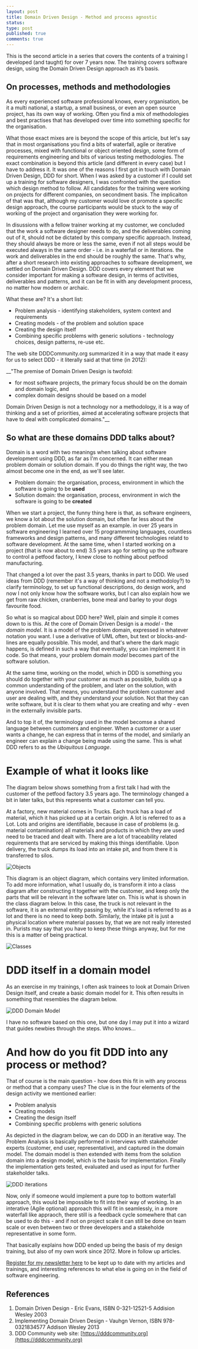 ```yaml
---
layout: post
title: Domain Driven Design - Method and process agnostic
status: 
type: post
published: true
comments: true
---
```

This is the second article in a series that covers the contents of a training I developed (and taught) for over 7 years now. The training covers software design, using the Domain Driven Design approach as it’s basis.

## On processes, methods and methodologies
As every experienced software professional knows, every organisation, be it a multi national, a startup, a small business, or even an open source project, has its own way of working. Often you find a mix of methodologies and best practises that has developed over time into something specific for the organisation. 

What those exact mixes are is beyond the scope of this article, but let's say that in most organisations you find a bits of waterfall, agile or iterative processes, mixed with functional or object oriented design, some form of requirements engineering and bits of various testing methodologies. The exact combination is beyond this article (and different in every case) but I have to address it. It was one of the reasons I first got in touch with Domain Driven Design, DDD for short. When I was asked by a customer if I could set up a training for software designers, I was confronted with the question which design method to follow. All candidates for the training were working on projects for different companies, on secondment basis. The implicaiton of that was that, although my customer would love ot promote a specific design approach, the course participants would be stuck to the way of working of the project and organisation they were working for. 

In disussions with a fellow trainer working at my customer, we concluded that the work a software designer needs to do, and the deliverables coming out of it, should not be dictated by this company specific approach. Instead, they should always be more or less the same, even if not all steps would be executed always in the same order - i.e. in a waterfall or in iterations. the work and deliverables in the end should be roughly the same. That's why, after a short research into existing approaches to software development, we settled on Domain Driven Design. DDD covers every element that we consider important for making a software design, in terms of activities, deliverables and patterns, and it can be fit in with any development process, no matter how modern or archaic.

What these are? It's a short list:

* Problem analysis - identifying stakeholders, system context and requirements
* Creating models - of the problem and solution space
* Creating the design itself
* Combining specific problems with generic solutions - technology choices, design patterns, re-use etc.

The web site DDDCommunity.org summarized it in a way that made it easy for us to select DDD - it literally said at that time (in 2012):

 __"The premise of Domain Driven Design is twofold:
 * for most software projects, the primary focus should be on the domain and domain logic, and
* complex domain designs should be based on a model

Domain Driven Design is not a technology nor a methodology, it is a way of thinking and a set of priorities, aimed at accelerating software projects that have to deal with complicated domains."__

## So what are these domains DDD talks about?
Domain is a word with two meanings when talking about software development using DDD, as far as I'm concerned. It can either mean problem domain or solution domain. If you do things the right way, the two almost become one in the end, as we'll see later.

* Problem domain: the organisation, process, environment in which the software is going to be **used**
* Solution domain: the organisation, process, environment in wich the software is going to be **created**

When we start a project, the funny thing here is that, as software engineers, we know a lot about the solution domain, but often far less about the problem domain. 
Let me use myself as an example. in over 25 years in software engineering I learned over 15 programmming languages, countless frameworks and design patterns, and many different technologies relatd to software development. At the same time, when I started working on a project (that is now about to end) 3.5 years ago for setting up the software to control a petfood factory, I knew close to nothing about petfood manufacturing. 

That changed a lot over the past 3.5 years, thanks in part to DDD. We used ideas from DDD (remember it's a way of thinking and not a methodoloy?) to clarify terminology, to set up functional descriptions, do design work, and now I not only know how the software works, but I can also explain how we get from raw chicken, cranberries, bone meal and barley to your dogs favourite food.

So what is so magical about DDD here? Well, plain and simple it comes down to is this. At the core of Domain Driven Design is a *model* - the *domain model*. It is a model of the problem domain, expressed in whatever notation you want. I use a derivative of UML often, but text or blocks-and-lines are equally possible. This model, and that's where the dark magic happens, is defined in such a way that eventually, you can implement it in code. So that means, your problem domain *model* becomes part of the software solution.

At the same time, working on the model, which in DDD is something you should do together with your customer as much as possible, builds up a common understanding of the problem, and later on the solution, with anyone involved. That means, you understand the problem customer and user are dealing with, and they understand your solution. Not that they can write software, but it is clear to them what you are creating and why - even in the externally invisible parts.

And to top it of, the terminology used in the model becomse a shared language between customers and engineer. When a customer or a user wants a change, he can express that in terms of the model, and similarly an engineer can explain a change being made using the same. This is what DDD refers to as the *Ubiquitous Language*.

# Example of what it looks like
The diagram below shows something from a first talk I had with the customer of the petfood factory 3.5 years ago. The terminology changed a bit in later talks, but this represents what a customer can tell you.

At a factory, new material comes in Trucks. Each truck has a load of material, which it has picked up at a certain origin. A lot is referred to as a Lot. Lots and origins are identifiable, because in case of problems (e.g. material contamination) all materials and products in which they are used need to be traced and dealt with. There are a lot of traceability related requirements that are serviced by making this things identifiable. Upon delivery, the truck dumps its load into an intake pit, and from there it is transferred to silos.

![Objects](https://dev-to-uploads.s3.amazonaws.com/i/yheqs50qo35varm8akzz.png)

This diagram is an object diagram, which contains very limited information. To add more information, what I usually do, is transform it into a class diagram after constructing it together with the customer, and keep only the parts that will be relevant in the software later on. This is what is shown in the class diagram below. In this case, the truck is not relevant in the software, it is an external entity passing by, while it's load is referred to as a lot and there is no need to keep both. Similarly, the intake pit is just a physical location where material passes by, that we are not really interested in. 
Purists may say that you have to keep these things anyway, but for me this is a matter of being practical.

![Classes](https://dev-to-uploads.s3.amazonaws.com/i/e4s5wjfcnjoyyjqq1lxl.png)

# DDD itself in a domain model
As an exercise in my trainings, I often ask trainees to look at Domain Driven Design itself, and create a basic domain model for it. This often results in something that resembles the diagram below.

![DDD Domain Model](https://dev-to-uploads.s3.amazonaws.com/i/ncy3cfv5wf363xjdrhpr.png)

I have no software based on this one, but one day I may put it into a wizard that guides newbies through the steps. Who knows...

# And how do you fit DDD into any process or method?
That of course is the main question - how does this fit in with any process or method that a company uses? The clue is in the four elements of the design activity we mentioned earlier:

* Problem analysis
* Creating models
* Creating the design itself
* Combining specific problems with generic solutions

As depicted in the diagram below, we can do DDD in an iterative way. The Problem Analysis is basically performed in interviews with stakeholder experts (customer, end user, representative), and captured in the domain model. The domain model is then extended with items from the solution domain into a design model, which is the basis for implementation. Finally the implementation gets tested, evaluated and used as input for further stakeholder talks. 

![DDD iterations](https://dev-to-uploads.s3.amazonaws.com/i/azkdkndxx2lsceb4asy1.png)

Now, only if someone would implement a pure top to bottom waterfall approach, this would be impossible to fit into their way of working. In an interative (Agile optional) approach this will fit in seamlessly, in a more waterfall like appraoch, there still is a feedback cycle somewhere that can be used to do this - and if not on project scale it can still be done on team scale or even between two or three developers and a stakeholde representative in some form. 

That basically explains how DDD ended up being the basis of my design training, but also of my own work since 2012. More in follow up articles.

[Register for my newsletter here](http://eepurl.com/g1oOaD) to be kept up to date with my articles and trainings, and interesting references to what else is going on in the field of software engineering.


## References
1. Domain Driven Design - Eric Evans, ISBN 0-321-12521-5 Addision Wesley 2003
2. Implementing Domain Driven Design - Vauhgn Vernon, ISBN 978-0321834577 Addison Wesley 2013
3. DDD Community web site: [https://dddcommunity.org](https://dddcommunity.org)